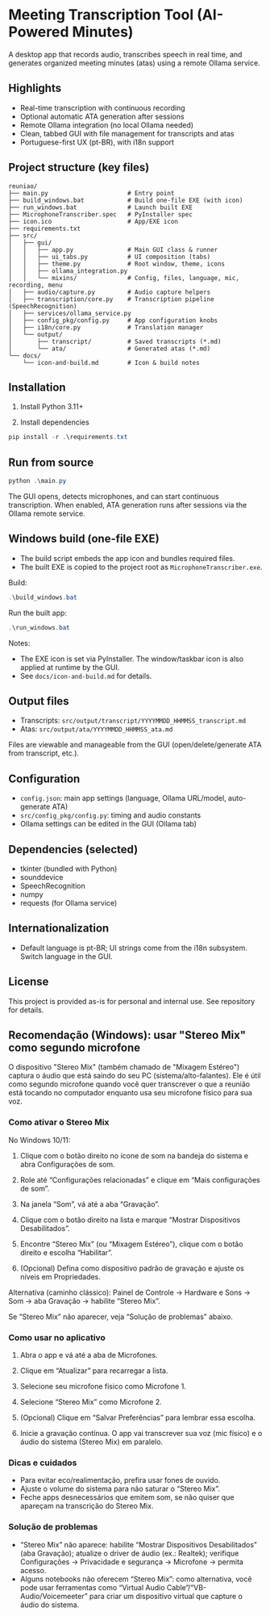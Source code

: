 # Meeting Transcription Tool (AI-Powered Minutes)

A desktop app that records audio, transcribes speech in real time, and generates organized meeting minutes (atas) using a remote Ollama service.

## Highlights

- Real-time transcription with continuous recording
- Optional automatic ATA generation after sessions
- Remote Ollama integration (no local Ollama needed)
- Clean, tabbed GUI with file management for transcripts and atas
- Portuguese-first UX (pt-BR), with i18n support

## Project structure (key files)

```text
reuniao/
├── main.py                      # Entry point
├── build_windows.bat            # Build one-file EXE (with icon)
├── run_windows.bat              # Launch built EXE
├── MicrophoneTranscriber.spec   # PyInstaller spec
├── icon.ico                     # App/EXE icon
├── requirements.txt
├── src/
│   ├── gui/
│   │   ├── app.py               # Main GUI class & runner
│   │   ├── ui_tabs.py           # UI composition (tabs)
│   │   ├── theme.py             # Root window, theme, icons
│   │   ├── ollama_integration.py
│   │   └── mixins/              # Config, files, language, mic, recording, menu
│   ├── audio/capture.py         # Audio capture helpers
│   ├── transcription/core.py    # Transcription pipeline (SpeechRecognition)
│   ├── services/ollama_service.py
│   ├── config_pkg/config.py     # App configuration knobs
│   ├── i18n/core.py             # Translation manager
│   └── output/
│       ├── transcript/          # Saved transcripts (*.md)
│       └── ata/                 # Generated atas (*.md)
└── docs/
    └── icon-and-build.md        # Icon & build notes
```

## Installation

1) Install Python 3.11+

2) Install dependencies

```powershell
pip install -r .\requirements.txt
```

## Run from source

```powershell
python .\main.py
```

The GUI opens, detects microphones, and can start continuous transcription. When enabled, ATA generation runs after sessions via the Ollama remote service.

## Windows build (one-file EXE)

- The build script embeds the app icon and bundles required files.
- The built EXE is copied to the project root as `MicrophoneTranscriber.exe`.

Build:

```powershell
.\build_windows.bat
```

Run the built app:

```powershell
.\run_windows.bat
```

Notes:

- The EXE icon is set via PyInstaller. The window/taskbar icon is also applied at runtime by the GUI.
- See `docs/icon-and-build.md` for details.

## Output files

- Transcripts: `src/output/transcript/YYYYMMDD_HHMMSS_transcript.md`
- Atas: `src/output/ata/YYYYMMDD_HHMMSS_ata.md`

Files are viewable and manageable from the GUI (open/delete/generate ATA from transcript, etc.).

## Configuration

- `config.json`: main app settings (language, Ollama URL/model, auto-generate ATA)
- `src/config_pkg/config.py`: timing and audio constants
- Ollama settings can be edited in the GUI (Ollama tab)

## Dependencies (selected)

- tkinter (bundled with Python)
- sounddevice
- SpeechRecognition
- numpy
- requests (for Ollama service)

## Internationalization

- Default language is pt-BR; UI strings come from the i18n subsystem. Switch language in the GUI.

## License

This project is provided as-is for personal and internal use. See repository for details.

## Recomendação (Windows): usar "Stereo Mix" como segundo microfone

O dispositivo "Stereo Mix" (também chamado de "Mixagem Estéreo") captura o áudio que está saindo do seu PC (sistema/alto-falantes). Ele é útil como segundo microfone quando você quer transcrever o que a reunião está tocando no computador enquanto usa seu microfone físico para sua voz.

### Como ativar o Stereo Mix

No Windows 10/11:

1) Clique com o botão direito no ícone de som na bandeja do sistema e abra Configurações de som.

2) Role até “Configurações relacionadas” e clique em “Mais configurações de som”.

3) Na janela “Som”, vá até a aba “Gravação”.

4) Clique com o botão direito na lista e marque “Mostrar Dispositivos Desabilitados”.

5) Encontre “Stereo Mix” (ou “Mixagem Estéreo”), clique com o botão direito e escolha “Habilitar”.

6) (Opcional) Defina como dispositivo padrão de gravação e ajuste os níveis em Propriedades.

Alternativa (caminho clássico): Painel de Controle → Hardware e Sons → Som → aba Gravação → habilite “Stereo Mix”.

Se “Stereo Mix” não aparecer, veja “Solução de problemas” abaixo.

### Como usar no aplicativo

1) Abra o app e vá até a aba de Microfones.

2) Clique em “Atualizar” para recarregar a lista.

3) Selecione seu microfone físico como Microfone 1.

4) Selecione “Stereo Mix” como Microfone 2.

5) (Opcional) Clique em “Salvar Preferências” para lembrar essa escolha.

6) Inicie a gravação contínua. O app vai transcrever sua voz (mic físico) e o áudio do sistema (Stereo Mix) em paralelo.

### Dicas e cuidados

- Para evitar eco/realimentação, prefira usar fones de ouvido.
- Ajuste o volume do sistema para não saturar o “Stereo Mix”.
- Feche apps desnecessários que emitem som, se não quiser que apareçam na transcrição do Stereo Mix.

### Solução de problemas

- “Stereo Mix” não aparece: habilite “Mostrar Dispositivos Desabilitados” (aba Gravação); atualize o driver de áudio (ex.: Realtek); verifique Configurações → Privacidade e segurança → Microfone → permita acesso.
- Alguns notebooks não oferecem “Stereo Mix”: como alternativa, você pode usar ferramentas como “Virtual Audio Cable”/“VB-Audio/Voicemeeter” para criar um dispositivo virtual que capture o áudio do sistema.
